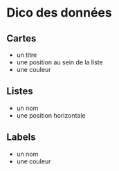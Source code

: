# Dico des données

## Cartes

- un titre
- une position au sein de la liste
- une couleur


## Listes

- un nom
- une position horizontale

## Labels

- un nom
- une couleur